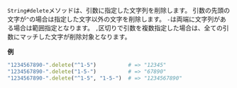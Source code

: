 `String#delete`メソッドは、引数に指定した文字列を削除します。
引数の先頭の文字が`^`の場合は指定した文字以外の文字を削除します。
`-`は両端に文字列がある場合は範囲指定となります。
`,`区切りで引数を複数指定した場合は、全ての引数にマッチした文字が削除対象となります。

**例**

```ruby
"1234567890-".delete("^1-5")          # => "12345"
"1234567890-".delete("1-5-")          # => "67890"
"1234567890-".delete("^1-5", "1-5-")  # => "1234567890"
```